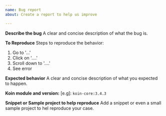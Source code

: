 ```yaml
---
name: Bug report
about: Create a report to help us improve

---
```


**Describe the bug**
A clear and concise description of what the bug is.

**To Reproduce**
Steps to reproduce the behavior:
1. Go to '...'
2. Click on '....'
3. Scroll down to '....'
4. See error

**Expected behavior**
A clear and concise description of what you expected to happen.

**Koin module and version:**
 [e.g]: `koin-core:3.4.3`

**Snippet or Sample project to help reproduce**
Add a snippet or even a small sample project to hel reproduce your case.
